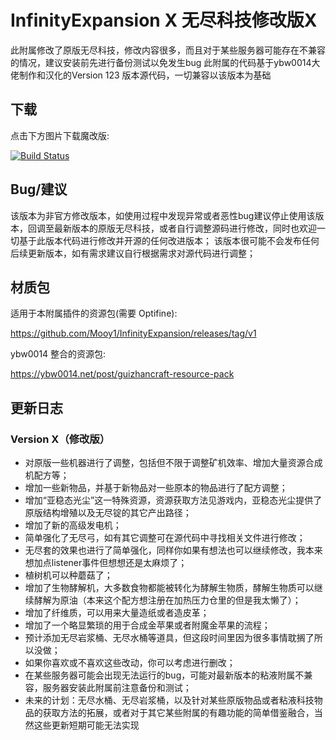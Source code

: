 # InfinityExpansion X 无尽科技修改版X

此附属修改了原版无尽科技，修改内容很多，而且对于某些服务器可能存在不兼容的情况，建议安装前先进行备份测试以免发生bug
此附属的代码基于ybw0014大佬制作和汉化的Version 123 版本源代码，一切兼容以该版本为基础

## 下载

点击下方图片下载魔改版:

[![Build Status](https://builds.guizhanss.net/f/haiman233/InfinityExpansion-changed-CN/master/badge.svg)](https://builds.guizhanss.net/SlimefunGuguProject/InfinityExpansion-changed-CN/master)

## Bug/建议

该版本为非官方修改版本，如使用过程中发现异常或者恶性bug建议停止使用该版本，回调至最新版本的原版无尽科技，或者自行调整源码进行修改，同时也欢迎一切基于此版本代码进行修改并开源的任何改进版本；
该版本很可能不会发布任何后续更新版本，如有需求建议自行根据需求对源代码进行调整；

## 材质包

适用于本附属插件的资源包(需要 Optifine):

https://github.com/Mooy1/InfinityExpansion/releases/tag/v1

ybw0014 整合的资源包:

https://ybw0014.net/post/guizhancraft-resource-pack

## 更新日志
### Version X（修改版）
- 对原版一些机器进行了调整，包括但不限于调整矿机效率、增加大量资源合成机配方等；
- 增加一些新物品，并基于新物品对一些原本的物品进行了配方调整；
- 增加“亚稳态光尘”这一特殊资源，资源获取方法见游戏内，亚稳态光尘提供了原版结构增殖以及无尽锭的其它产出路径；
- 增加了新的高级发电机；
- 简单强化了无尽弓，如有其它调整可在源代码中寻找相关文件进行修改；
- 无尽套的效果也进行了简单强化，同样你如果有想法也可以继续修改，我本来想加点listener事件但想想还是太麻烦了；
- 植树机可以种蘑菇了；
- 增加了生物酵解机，大多数食物都能被转化为酵解生物质，酵解生物质可以继续酵解为原油（本来这个配方想注册在加热压力仓里的但是我太懒了）；
- 增加了纤维质，可以用来大量造纸或者造皮革；
- 增加了一个略显繁琐的用于合成金苹果或者附魔金苹果的流程；
- 预计添加无尽岩浆桶、无尽水桶等道具，但这段时间里因为很多事情耽搁了所以没做；
- 如果你喜欢或不喜欢这些改动，你可以考虑进行删改；
- 在某些服务器可能会出现无法运行的bug，可能对最新版本的粘液附属不兼容，服务器安装此附属前注意备份和测试；
- 未来的计划：无尽水桶、无尽岩浆桶，以及针对某些原版物品或者粘液科技物品的获取方法的拓展，或者对于其它某些附属的有趣功能的简单借鉴融合，当然这些更新短期可能无法实现


